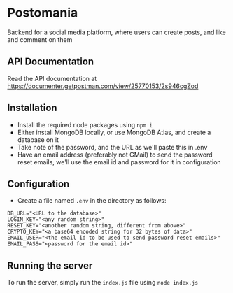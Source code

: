 # Postomania
Backend for a social media platform, where users can create posts, and like and comment on them  

## API Documentation
Read the API documentation at https://documenter.getpostman.com/view/25770153/2s946cgZod

## Installation
- Install the required node packages using `npm i`
- Either install MongoDB locally, or use MongoDB Atlas, and create a database on it  
- Take note of the password, and the URL as we'll paste this in .env  
- Have an email address (preferably not GMail) to send the password reset emails, we'll use the email id and password for it in configuration  

## Configuration
- Create a file named `.env` in the directory as follows:
```
DB_URL="<URL to the database>"
LOGIN_KEY="<any random string>"
RESET_KEY="<another random string, different from above>"
CRYPTO_KEY="<a base64 encoded string for 32 bytes of data>"
EMAIL_USER="<the email id to be used to send password reset emails>"
EMAIL_PASS="<password for the email id>"
```

## Running the server
To run the server, simply run the `index.js` file using `node index.js`